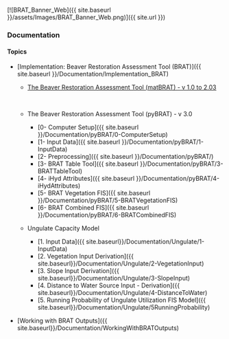 [![BRAT_Banner_Web]({{ site.baseurl }}/assets/Images/BRAT_Banner_Web.png)]({{ site.url }})



### Documentation

#### Topics

- [Implementation: Beaver Restoration Assessment Tool (BRAT)]({{ site.baseurl }}/Documentation/Implementation_BRAT)

  - [The Beaver Restoration Assessment Tool (matBRAT) - v 1.0 to 2.03](https://riverscapes.github.io/matBRAT/)

    ​

  - The Beaver Restoration Assessment Tool (pyBRAT) - v 3.0

    - [0- Computer Setup]({{ site.baseurl }}/Documentation/pyBRAT/0-ComputerSetup)
    - [1- Input Data]({{ site.baseurl }}/Documentation/pyBRAT/1-InputData)
    - [2- Preprocessing]({{ site.baseurl }}/Documentation/pyBRAT/)
    - [3- BRAT Table Tool]({{ site.baseurl }}/Documentation/pyBRAT/3-BRATTableTool)
    - [4- iHyd Attributes]({{ site.baseurl }}/Documentation/pyBRAT/4-iHydAttributes)
    - [5- BRAT Vegetation FIS]({{ site.baseurl }}/Documentation/pyBRAT/5-BRATVegetationFIS)
    - [6- BRAT Combined FIS]({{ site.baseurl }}/Documentation/pyBRAT/6-BRATCombinedFIS)

  - Ungulate Capacity Model

    - [1. Input Data]({{ site.baseurl}}/Documentation/Ungulate/1-InputData)
    - [2. Vegetation Input Derivation]({{ site.baseurl}}/Documentation/Ungulate/2-VegetationInput)
    - [3. Slope Input Derivation]({{ site.baseurl}}/Documentation/Ungulate/3-SlopeInput)
    - [4. Distance to Water Source Input - Derivation]({{ site.baseurl}}/Documentation/Ungulate/4-DistanceToWater)
    - [5. Running Probability of Ungulate Utilization FIS Model]({{ site.baseurl}}/Documentation/Ungulate/5RunningProbability)

- [Working with BRAT Outputs]({{ site.baseurl}}/Documentation/WorkingWithBRATOutputs)

